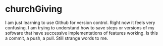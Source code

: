 # churchGiving

I am just learning to use Github for version control.  Right now it feels very confusing.  I am trying to understand how to save steps or versions of my software that have successive implementations of features working.  Is this a commit, a push, a pull.  Still strange words to me.

